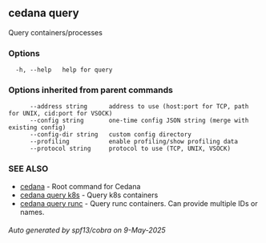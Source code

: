 ## cedana query

Query containers/processes

### Options

```
  -h, --help   help for query
```

### Options inherited from parent commands

```
      --address string      address to use (host:port for TCP, path for UNIX, cid:port for VSOCK)
      --config string       one-time config JSON string (merge with existing config)
      --config-dir string   custom config directory
      --profiling           enable profiling/show profiling data
      --protocol string     protocol to use (TCP, UNIX, VSOCK)
```

### SEE ALSO

* [cedana](cedana.md)	 - Root command for Cedana
* [cedana query k8s](cedana_query_k8s.md)	 - Query k8s containers
* [cedana query runc](cedana_query_runc.md)	 - Query runc containers. Can provide multiple IDs or names.

###### Auto generated by spf13/cobra on 9-May-2025
